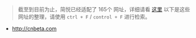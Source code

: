 > 截至到目前为止，简悦已经适配了 165个 网址，详细请看 [这里](http://ojec5ddd5.bkt.clouddn.com/website_list_v2.json) 以下是这些网址的整理，请使用 `ctrl + F` / `control + F` 进行检索。

- <http://cnbeta.com>